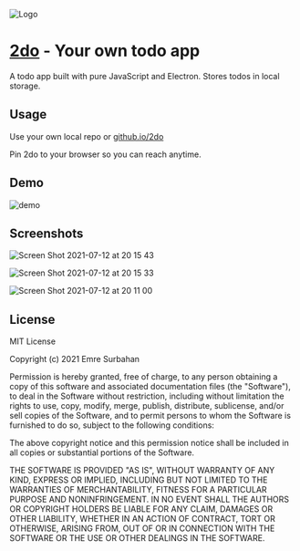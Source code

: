 ![Logo](https://user-images.githubusercontent.com/24278628/125330631-aed44300-e34f-11eb-9d06-fb2582aa05f4.png)

# [2do](https://emresr.github.io/2do/) - Your own todo app

A todo app built with pure JavaScript and Electron.
Stores todos in local storage.

## Usage

Use your own local repo or [github.io/2do](https://emresr.github.io/2do/)

Pin 2do to your browser so you can reach anytime.

## Demo

![demo](https://user-images.githubusercontent.com/24278628/125331630-e8597e00-e350-11eb-8d37-868f9fd9998d.gif)

## Screenshots

![Screen Shot 2021-07-12 at 20 15 43](https://user-images.githubusercontent.com/24278628/125331724-0626e300-e351-11eb-9687-176556ffc93e.png)

![Screen Shot 2021-07-12 at 20 15 33](https://user-images.githubusercontent.com/24278628/125331729-08893d00-e351-11eb-80e3-f376bf2b0f84.png)

![Screen Shot 2021-07-12 at 20 11 00](https://user-images.githubusercontent.com/24278628/125331731-09ba6a00-e351-11eb-8196-2094f0e69f50.png)

## License

MIT License

Copyright (c) 2021 Emre Surbahan

Permission is hereby granted,
free of charge, to any person obtaining a copy
of this software and associated documentation files (the "Software"), to deal
in the Software without restriction, including without limitation the rights
to use, copy, modify, merge, publish, distribute, sublicense, and/or sell
copies of the Software, and to permit persons to whom the Software is
furnished to do so, subject to the following conditions:

The above copyright notice and this permission notice shall be included in all
copies or substantial portions of the Software.

THE SOFTWARE IS PROVIDED "AS IS", WITHOUT WARRANTY OF ANY KIND, EXPRESS OR
IMPLIED, INCLUDING BUT NOT LIMITED TO THE WARRANTIES OF MERCHANTABILITY,
FITNESS FOR A PARTICULAR PURPOSE AND NONINFRINGEMENT. IN NO EVENT SHALL THE
AUTHORS OR COPYRIGHT HOLDERS BE LIABLE FOR ANY CLAIM, DAMAGES OR OTHER
LIABILITY, WHETHER IN AN ACTION OF CONTRACT, TORT OR OTHERWISE, ARISING FROM,
OUT OF OR IN CONNECTION WITH THE SOFTWARE OR THE USE OR OTHER DEALINGS IN THE
SOFTWARE.
